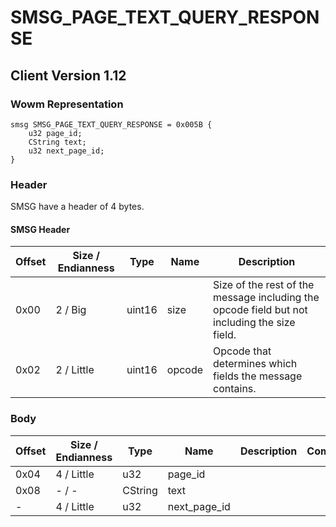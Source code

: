 # SMSG_PAGE_TEXT_QUERY_RESPONSE

## Client Version 1.12

### Wowm Representation
```rust,ignore
smsg SMSG_PAGE_TEXT_QUERY_RESPONSE = 0x005B {
    u32 page_id;
    CString text;
    u32 next_page_id;
}
```
### Header

SMSG have a header of 4 bytes.

#### SMSG Header

| Offset | Size / Endianness | Type   | Name   | Description |
| ------ | ----------------- | ------ | ------ | ----------- |
| 0x00   | 2 / Big           | uint16 | size   | Size of the rest of the message including the opcode field but not including the size field.|
| 0x02   | 2 / Little        | uint16 | opcode | Opcode that determines which fields the message contains.|

### Body

| Offset | Size / Endianness | Type | Name | Description | Comment |
| ------ | ----------------- | ---- | ---- | ----------- | ------- |
| 0x04 | 4 / Little | u32 | page_id |  |  |
| 0x08 | - / - | CString | text |  |  |
| - | 4 / Little | u32 | next_page_id |  |  |

